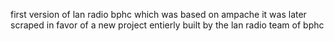 first version of lan radio bphc which was based on ampache
it was later scraped in favor of a new project entierly built by the lan radio team of bphc
